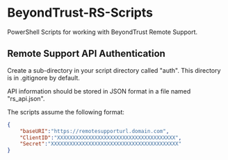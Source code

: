 # BeyondTrust-RS-Scripts
PowerShell Scripts for working with BeyondTrust Remote Support.

## Remote Support API Authentication
Create a sub-directory in your script directory called "auth". This directory is in .gitignore by default.

API information should be stored in JSON format in a file named "rs_api.json".

The scripts assume the following format:
```json
{
    "baseURI":"https://remotesupporturl.domain.com",
    "ClientID":"XXXXXXXXXXXXXXXXXXXXXXXXXXXXXXXXXXXXXX",
    "Secret":"XXXXXXXXXXXXXXXXXXXXXXXXXXXXXXXXXXXXXXXXX"
}
```
